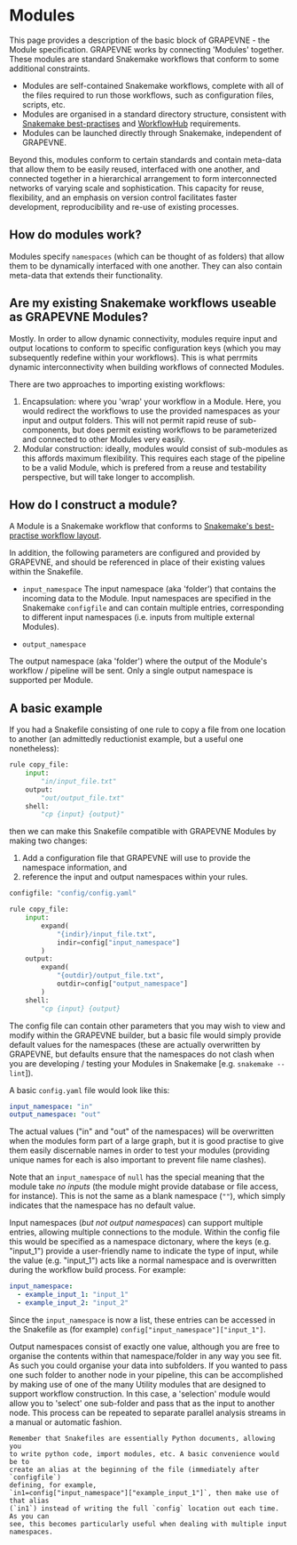 # Modules

This page provides a description of the basic block of GRAPEVNE - the Module
specification. GRAPEVNE works by connecting 'Modules' together. These modules
are standard Snakemake workflows that conform to some additional constraints.

- Modules are self-contained Snakemake workflows, complete with all of the files
  required to run those workflows, such as configuration files, scripts, etc.
- Modules are organised in a standard directory structure, consistent with
  [Snakemake best-practises](https://snakemake.readthedocs.io/en/stable/snakefiles/deployment.html)
  and [WorkflowHub](https://workflowhub.eu/) requirements.
- Modules can be launched directly through Snakemake, independent of GRAPEVNE.

Beyond this, modules conform to certain standards and contain meta-data
that allow them to be easily reused, interfaced with one another, and connected together in a
hierarchical arrangement to form interconnected networks of varying scale
and sophistication. This capacity for reuse, flexibility, and an emphasis on
version control facilitates faster development, reproducibility and re-use of
existing processes.

## How do modules work?

Modules specify `namespaces` (which can be thought of as folders) that allow
them to be dynamically interfaced with one another. They can also contain
meta-data that extends their functionality.

## Are my existing Snakemake workflows useable as GRAPEVNE Modules?

Mostly. In order to allow dynamic connectivity, modules require input and output
locations to conform to specific configuration keys (which you may subsequently
redefine within your workflows). This is what perrmits dynamic
interconnectivity when building workflows of connected Modules.

There are two approaches to importing existing workflows:

1. Encapsulation: where you 'wrap' your workflow in a Module. Here, you would
   redirect the workflows to use the provided namespaces as your input and output
   folders. This will not permit rapid reuse of sub-components, but does permit
   existing workflows to be parameterized and connected to other Modules very
   easily.
2. Modular construction: ideally, modules would consist of sub-modules as this
   affords maximum flexibility. This requires each stage of the pipeline to be a
   valid Module, which is prefered from a reuse and testability perspective, but
   will take longer to accomplish.

## How do I construct a module?

A Module is a Snakemake workflow that conforms to
[Snakemake's best-practise workflow layout](https://snakemake.readthedocs.io/en/stable/snakefiles/deployment.html).

In addition, the following parameters are configured and provided by GRAPEVNE,
and should be referenced in place of their existing values within the Snakefile.

- `input_namespace`
  The input namespace (aka 'folder') that contains the incoming data to the Module.
  Input namespaces are specified in the Snakemake `configfile` and can contain
  multiple entries, corresponding to different input namespaces (i.e. inputs from
  multiple external Modules).

- `output_namespace`

The output namespace (aka 'folder') where the output of the Module's workflow /
pipeline will be sent. Only a single output namespace is supported per Module.

## A basic example

If you had a Snakefile consisting of one rule to copy a file from one location
to another (an admittedly reductionist example, but a useful one nonetheless):

```python
rule copy_file:
    input:
        "in/input_file.txt"
    output:
        "out/output_file.txt"
    shell:
        "cp {input} {output}"
```

then we can make this Snakefile compatible with GRAPEVNE Modules by making
two changes:

1. Add a configuration file that GRAPEVNE will use to provide the namespace
   information, and
2. reference the input and output namespaces within your rules.

```python
configfile: "config/config.yaml"

rule copy_file:
    input:
        expand(
            "{indir}/input_file.txt",
            indir=config["input_namespace"]
        )
    output:
        expand(
            "{outdir}/output_file.txt",
            outdir=config["output_namespace"]
        )
    shell:
        "cp {input} {output}
```

The config file can contain other parameters that you may wish to view
and modify within the GRAPEVNE builder, but a basic file would simply provide
default values for the namespaces (these are actually overwritten by GRAPEVNE,
but defaults ensure that the namespaces do not clash when you are developing /
testing your Modules in Snakemake [e.g. `snakemake --lint`]).

A basic `config.yaml` file would look like this:

```yaml
input_namespace: "in"
output_namespace: "out"
```

The actual values ("in" and "out" of the namespaces) will be overwritten when
the modules form part of a large graph, but it is good practise to give them
easily discernable names in order to test your modules (providing unique names
for each is also important to prevent file name clashes).

Note that an `input_namespace` of `null` has the special meaning that the module
take _no inputs_ (the module might provide database or file access, for instance).
This is not the same as a blank namespace (`""`), which simply indicates that
the namespace has no default value.

Input namespaces (_but not output namespaces_) can support multiple entries,
allowing multiple connections to the module. Within the config file
this would be specified as a namespace dictonary, where the keys (e.g.
"input_1") provide a user-friendly name to indicate the type of input,
while the value (e.g. "input_1") acts like a normal namespace and is overwritten
during the workflow build process. For example:

```yaml
input_namespace:
  - example_input_1: "input_1"
  - example_input_2: "input_2"
```

Since the `input_namespace` is now a list, these entries can be accessed in the
Snakefile as (for example) `config["input_namespace"]["input_1"]`.

Output namespaces consist of exactly one value, although you are free to organise
the contents within that namespace/folder in any way you see fit. As such you
could organise your data into subfolders. If you wanted to pass one such folder
to another node in your pipeline, this can be accomplished by making use of
one of the many Utility modules that are designed to support workflow
construction. In this case, a 'selection' module would allow you to 'select'
one sub-folder and pass that as the input to another node. This process can be
repeated to separate parallel analysis streams in a manual or automatic fashion.

```{note}
Remember that Snakefiles are essentially Python documents, allowing you
to write python code, import modules, etc. A basic convenience would be to
create an alias at the beginning of the file (immediately after `configfile`)
defining, for example,
`in1=config["input_namespace"]["example_input_1"]`, then make use of that alias
(`in1`) instead of writing the full `config` location out each time. As you can
see, this becomes particularly useful when dealing with multiple input namespaces.
```
